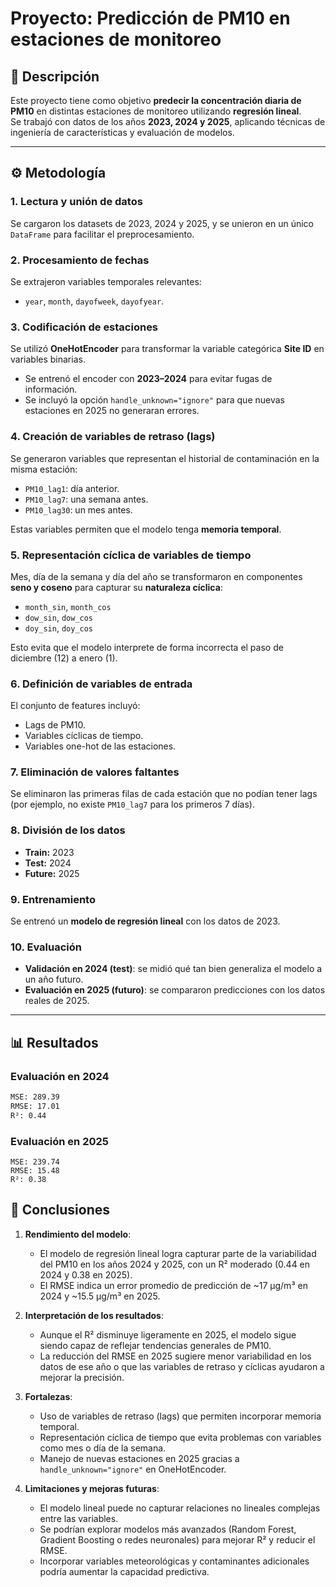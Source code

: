 # Proyecto: Predicción de PM10 en estaciones de monitoreo

## 📌 Descripción
Este proyecto tiene como objetivo **predecir la concentración diaria de PM10** en distintas estaciones de monitoreo utilizando **regresión lineal**.  
Se trabajó con datos de los años **2023, 2024 y 2025**, aplicando técnicas de ingeniería de características y evaluación de modelos.

---

## ⚙️ Metodología

### 1. Lectura y unión de datos
Se cargaron los datasets de 2023, 2024 y 2025, y se unieron en un único `DataFrame` para facilitar el preprocesamiento.

### 2. Procesamiento de fechas
Se extrajeron variables temporales relevantes:
- `year`, `month`, `dayofweek`, `dayofyear`.

### 3. Codificación de estaciones
Se utilizó **OneHotEncoder** para transformar la variable categórica **Site ID** en variables binarias.  
- Se entrenó el encoder con **2023–2024** para evitar fugas de información.  
- Se incluyó la opción `handle_unknown="ignore"` para que nuevas estaciones en 2025 no generaran errores.

### 4. Creación de variables de retraso (lags)
Se generaron variables que representan el historial de contaminación en la misma estación:
- `PM10_lag1`: día anterior.  
- `PM10_lag7`: una semana antes.  
- `PM10_lag30`: un mes antes.  

Estas variables permiten que el modelo tenga **memoria temporal**.

### 5. Representación cíclica de variables de tiempo
Mes, día de la semana y día del año se transformaron en componentes **seno y coseno** para capturar su **naturaleza cíclica**:
- `month_sin`, `month_cos`  
- `dow_sin`, `dow_cos`  
- `doy_sin`, `doy_cos`  

Esto evita que el modelo interprete de forma incorrecta el paso de diciembre (12) a enero (1).

### 6. Definición de variables de entrada
El conjunto de features incluyó:
- Lags de PM10.  
- Variables cíclicas de tiempo.  
- Variables one-hot de las estaciones.  

### 7. Eliminación de valores faltantes
Se eliminaron las primeras filas de cada estación que no podían tener lags (por ejemplo, no existe `PM10_lag7` para los primeros 7 días).

### 8. División de los datos
- **Train:** 2023  
- **Test:** 2024  
- **Future:** 2025  

### 9. Entrenamiento
Se entrenó un **modelo de regresión lineal** con los datos de 2023.

### 10. Evaluación
- **Validación en 2024 (test)**: se midió qué tan bien generaliza el modelo a un año futuro.  
- **Evaluación en 2025 (futuro)**: se compararon predicciones con los datos reales de 2025.

---

## 📊 Resultados

### Evaluación en 2024
```tex
MSE: 289.39
RMSE: 17.01
R²: 0.44
```
### Evaluación en 2025
```text
MSE: 239.74
RMSE: 15.48
R²: 0.38
```

## 📝 Conclusiones

1. **Rendimiento del modelo**:  
   - El modelo de regresión lineal logra capturar parte de la variabilidad del PM10 en los años 2024 y 2025, con un R² moderado (0.44 en 2024 y 0.38 en 2025).  
   - El RMSE indica un error promedio de predicción de ~17 µg/m³ en 2024 y ~15.5 µg/m³ en 2025.

2. **Interpretación de los resultados**:  
   - Aunque el R² disminuye ligeramente en 2025, el modelo sigue siendo capaz de reflejar tendencias generales de PM10.  
   - La reducción del RMSE en 2025 sugiere menor variabilidad en los datos de ese año o que las variables de retraso y cíclicas ayudaron a mejorar la precisión.

3. **Fortalezas**:  
   - Uso de variables de retraso (lags) que permiten incorporar memoria temporal.  
   - Representación cíclica de tiempo que evita problemas con variables como mes o día de la semana.  
   - Manejo de nuevas estaciones en 2025 gracias a `handle_unknown="ignore"` en OneHotEncoder.

4. **Limitaciones y mejoras futuras**:  
   - El modelo lineal puede no capturar relaciones no lineales complejas entre las variables.  
   - Se podrían explorar modelos más avanzados (Random Forest, Gradient Boosting o redes neuronales) para mejorar R² y reducir el RMSE.  
   - Incorporar variables meteorológicas y contaminantes adicionales podría aumentar la capacidad predictiva.

